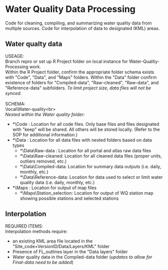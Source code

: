 # Water Quality Data Processing
Code for cleaning, compiling, and summarizing water quality data from multiple sources. 
Code for interpolation of data to designated (KML) areas.

## Water qualty data
USEAGE:<br>
Branch repro or set up R Project folder on local instance for Water-Quality-Processing work.<br>
Within the R Project folder, confirm the appropriate folder schema exists with "Code", "Data", and "Maps" folders. 
Within the "Data" folder confirm existence of folders for "Compiled-data", "Raw-cleaned", "Raw-data", and "Reference-data" subfolders. *To limit project size, data files will not be synced.*<br> <br>
SCHEMA: <br>
\local\Water-quality\<br>
<br>
_Nested within the Water quality folder:_ 
*   *\Code :   Location for all code files. Only base files and files designated with "keep" will be shared. All others will be stored locally. (Refer to the SOP for additional information.) <br>
*   *\Data :   Location for all data files with nested folders based on data types <br>
    *   *\Data\Raw-data :   Location for all portal and atlas raw data files <br>
    *   *\Data\Raw-cleaned:   Location for all cleaned data files (proper units, outliers removed, etc.)<br>
    *   *\Data\Compiled-data:   Location for summary data outputs (i.e. daily, monthly, etc.) <br>
    *   *\Data\Reference-data:   Location for data used to select or limit water quality data (i.e. daily, monthly, etc.) <br>
*   *\Maps :   Location for output of map files <br>
    *   *\Maps\Station_selection:   Location for output of WQ station map showing possible stations and selected stations<br>

## Interpolation
REQUIRED ITEMS:<br>
Interpolation methods require:
* an existing KML area file located in the "Site_code+VersionID/Data/Layers/KML" folder
* Presence of FL_outlines layer in the "Data layers" folder
* Water quality data in the Compiled-data folder (*updates to allow for Final-data need to be added*)
